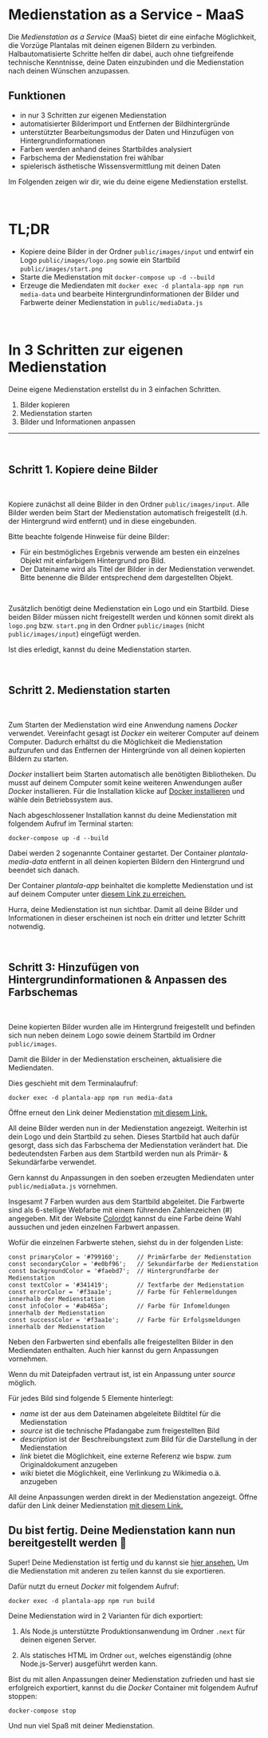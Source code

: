# Medienstation as a Service - MaaS

Die _Medienstation as a Service_ (MaaS) bietet dir eine einfache Möglichkeit, die Vorzüge Plantalas mit deinen eigenen Bildern zu verbinden. Halbautomatisierte Schritte helfen dir dabei, auch ohne tiefgreifende technische Kenntnisse, deine Daten einzubinden und die Medienstation nach deinen Wünschen anzupassen.

## Funktionen

- in nur 3 Schritten zur eigenen Medienstation
- automatisierter Bilderimport und Entfernen der Bildhintergründe
- unterstützter Bearbeitungsmodus der Daten und Hinzufügen von Hintergrundinformationen
- Farben werden anhand deines Startbildes analysiert
- Farbschema der Medienstation frei wählbar
- spielerisch ästhetische Wissensvermittlung mit deinen Daten

Im Folgenden zeigen wir dir, wie du deine eigene Medienstation erstellst.

<br />

# TL;DR

- Kopiere deine Bilder in der Ordner `public/images/input` und entwirf ein Logo `public/images/logo.png` sowie ein Startbild `public/images/start.png`
- Starte die Medienstation mit `docker-compose up -d --build`
- Erzeuge die Mediendaten mit `docker exec -d plantala-app npm run media-data` und bearbeite Hintergrundinformationen der Bilder und Farbwerte deiner Medienstation in `public/mediaData.js`

<br />

# In 3 Schritten zur eigenen Medienstation

Deine eigene Medienstation erstellst du in 3 einfachen Schritten.

1. Bilder kopieren
2. Medienstation starten
3. Bilder und Informationen anpassen

---

<br />

## Schritt 1. Kopiere deine Bilder

<br />

Kopiere zunächst all deine Bilder in den Ordner `public/images/input`. Alle Bilder werden beim Start der Medienstation automatisch freigestellt (d.h. der Hintergrund wird entfernt) und in diese eingebunden.

Bitte beachte folgende Hinweise für deine Bilder:

- Für ein bestmögliches Ergebnis verwende am besten ein einzelnes Objekt mit einfarbigem Hintergrund pro Bild.
- Der Dateiname wird als Titel der Bilder in der Medienstation verwendet. Bitte benenne die Bilder entsprechend dem dargestellten Objekt.

<br />

Zusätzlich benötigt deine Medienstation ein Logo und ein Startbild. Diese beiden Bilder müssen nicht freigestellt werden und können somit direkt als `logo.png` bzw. `start.png` in den Ordner `public/images` (nicht `public/images/input`) eingefügt werden.

Ist dies erledigt, kannst du deine Medienstation starten.

<br />

## Schritt 2. Medienstation starten

<br />

Zum Starten der Medienstation wird eine Anwendung namens _Docker_ verwendet. Vereinfacht gesagt ist _Docker_ ein weiterer Computer auf deinem Computer. Dadurch erhältst du die Möglichkeit die Medienstation aufzurufen und das Entfernen der Hintergründe von all deinen kopierten Bildern zu starten.

_Docker_ installiert beim Starten automatisch alle benötigten Bibliotheken. Du musst auf deinem Computer somit keine weiteren Anwendungen außer _Docker_ installieren. Für die Installation klicke auf [Docker installieren](https://docs.docker.com/get-docker/) und wähle dein Betriebssystem aus.

Nach abgeschlossener Installation kannst du deine Medienstation mit folgendem Aufruf im Terminal starten:

```
docker-compose up -d --build
```

Dabei werden 2 sogenannte Container gestartet. Der Container _plantala-media-data_ entfernt in all deinen kopierten Bildern den Hintergrund und beendet sich danach.

Der Container _plantala-app_ beinhaltet die komplette Medienstation und ist auf deinem Computer unter [diesem Link zu erreichen.](http://localhost:3000/)

Hurra, deine Medienstation ist nun sichtbar. Damit all deine Bilder und Informationen in dieser erscheinen ist noch ein dritter und letzter Schritt notwendig.

<br />

## Schritt 3: Hinzufügen von Hintergrundinformationen & Anpassen des Farbschemas

<br />

Deine kopierten Bilder wurden alle im Hintergrund freigestellt und befinden sich nun neben deinem Logo sowie deinem Startbild im Ordner `public/images`.

Damit die Bilder in der Medienstation erscheinen, aktualisiere die Mediendaten.

Dies geschieht mit dem Terminalaufruf:

```
docker exec -d plantala-app npm run media-data
```

Öffne erneut den Link deiner Medienstation [mit diesem Link.](http://localhost:3000/)

All deine Bilder werden nun in der Medienstation angezeigt. Weiterhin ist dein Logo und dein Startbild zu sehen. Dieses Startbild hat auch dafür gesorgt, dass sich das Farbschema der Medienstation verändert hat. Die bedeutendsten Farben aus dem Startbild werden nun als Primär- & Sekundärfarbe verwendet.

Gern kannst du Anpassungen in den soeben erzeugten Mediendaten unter `public/mediaData.js` vornehmen.

Insgesamt 7 Farben wurden aus dem Startbild abgeleitet. Die Farbwerte sind als 6-stellige Webfarbe mit einem führenden Zahlenzeichen (#) angegeben. Mit der Website [Colordot](https://color.hailpixel.com/) kannst du eine Farbe deine Wahl aussuchen und jeden einzelnen Farbwert anpassen.

Wofür die einzelnen Farbwerte stehen, siehst du in der folgenden Liste:

```
const primaryColor = '#799160';     // Primärfarbe der Medienstation
const secondaryColor = '#e0bf96';   // Sekundärfarbe der Medienstation
const backgroundColor = '#faebd7';  // Hintergrundfarbe der Medienstation
const textColor = '#341419';        // Textfarbe der Medienstation
const errorColor = '#f3aa1e';       // Farbe für Fehlermeldungen innerhalb der Medienstation
const infoColor = '#ab465a';        // Farbe für Infomeldungen innerhalb der Medienstation
const successColor = '#f3aa1e';     // Farbe für Erfolgsmeldungen innerhalb der Medienstation
```

Neben den Farbwerten sind ebenfalls alle freigestellten Bilder in den Mediendaten enthalten. Auch hier kannst du gern Anpassungen vornehmen.

Wenn du mit Dateipfaden vertraut ist, ist ein Anpassung unter _source_ möglich.

Für jedes Bild sind folgende 5 Elemente hinterlegt:

- _name_ ist der aus dem Dateinamen abgeleitete Bildtitel für die Medienstation
- _source_ ist die technische Pfadangabe zum freigestellten Bild
- _description_ ist der Beschreibungstext zum Bild für die Darstellung in der Medienstation
- _link_ bietet die Möglichkeit, eine externe Referenz wie bspw. zum Originaldokument anzugeben
- _wiki_ bietet die Möglichkeit, eine Verlinkung zu Wikimedia o.ä. anzugeben

All deine Anpassungen werden direkt in der Medienstation angezeigt. Öffne dafür den Link deiner Medienstation [mit diesem Link.](http://localhost:3000/)

## Du bist fertig. Deine Medienstation kann nun bereitgestellt werden 🎉

Super! Deine Medienstation ist fertig und du kannst sie [hier ansehen.](http://localhost:3000/)
Um die Medienstation mit anderen zu teilen kannst du sie exportieren.

Dafür nutzt du erneut _Docker_ mit folgendem Aufruf:

```
docker exec -d plantala-app npm run build
```

Deine Medienstation wird in 2 Varianten für dich exportiert:

1. Als Node.js unterstützte Produktionsanwendung im Ordner `.next` für deinen eigenen Server.

2. Als statisches HTML im Ordner `out`, welches eigenständig (ohne Node.js-Server) ausgeführt werden kann.

Bist du mit allen Anpassungen deiner Medienstation zufrieden und hast sie erfolgreich exportiert, kannst du die _Docker_ Container mit folgendem Aufruf stoppen:

```
docker-compose stop
```

Und nun viel Spaß mit deiner Medienstation.
